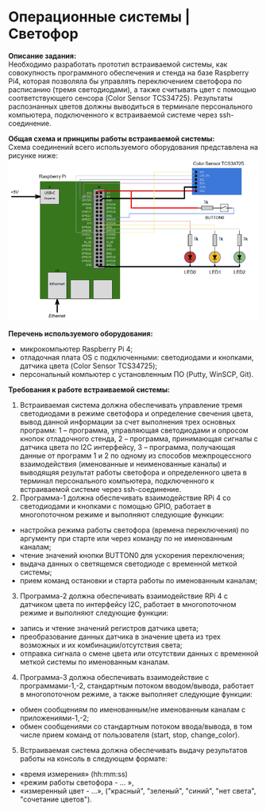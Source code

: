 # Операционные системы | Светофор

__Описание задания:__  
Необходимо разработать прототип встраиваемой системы, как совокупность программного обеспечения и стенда на базе Raspberry Pi4, которая позволяла бы управлять переключением светофора по расписанию (тремя светодиодами), а также считывать цвет с помощью соответствующего сенсора (Color Sensor TCS34725). Результаты распознанных цветов должны выводиться в терминале персонального компьютера, подключенного к встраиваемой системе через ssh-соединение.   

__Общая схема и принципы работы встраиваемой системы:__  
Схема соединений всего используемого оборудования представлена на рисунке ниже:  
![Схема варианта 3](project_scheme.png)


__Перечень используемого оборудования:__
* микрокомпьютер Raspberry Pi 4;
* отладочная плата OS с подключенными: светодиодами и кнопками, датчика цвета (Color Sensor TCS34725);
* персональный компьютер c установленным ПО (Putty, WinSCP, Git).

__Требования к работе встраиваемой системы:__  
1. Встраиваемая система должна обеспечивать управление тремя светодиодами в режиме светофора и определение свечения цвета, вывод данной информации за счет выполнения трех основных программ: 1 – программа, управляющая светодиодами и опросом кнопок отладочного стенда, 2 – программа, принимающая сигналы с датчика цвета по I2C интерфейсу, 3 – программа, получающая данные от программ 1 и 2 по одному из способов межпроцессного взаимодействия (именованные и неименованные каналы) и выводящяя результат работы светофора и определенного цвета в терминал персонального компьютера, подключенного к встраиваемой системе через ssh-соединение.
2. Программа-1 должна обеспечивать взаимодействие RPi 4 со светодиодами и кнопками с помощью GPIO, работает в многопоточном режиме и выполняют следующие функции:
* настройка режима работы светофора (времена переключения) по аргументу при старте или через команду по не именованным каналам;
* чтение значений кнопки BUTTON0 для ускорения переключения;
* выдача данных о светящемся светодиоде с временной меткой системы;
* прием команд остановки и старта работы по именованным каналам;
3. Программа-2 должна обеспечивать взаимодействие RPi 4 с датчиком цвета по интерфейсу I2C, работает в многопоточном режиме и выполняют следующие функции:
* запись и чтение значений регистров датчика цвета;
* преобразование данных датчика в значение цвета из трех возможных и их комбинации/отсутствия света;
* отправка сигнала о смене цвета или отсутствии данных с временной меткой системы по именованным каналам.
4. Программа-3 должна обеспечивать взаимодействие с программами-1,-2, стандартным потоком вводом/вывода, работает в многопоточном режиме, а также выполняет следующие функции:
* обмен сообщениям по именованным/не именованным каналам с приложениями-1,-2;
* обмен сообщениями со стандартным потоком ввода/вывода, в том числе прием команд от пользователя (start, stop, change_color).
5. Встраиваемая система должна обеспечивать выдачу результатов работы на консоль в следующем формате:
* «время измерения» (hh:mm:ss) 
* «режим работы светофора - … », 
* «измеренный цвет - …», ("красный", "зеленый", "синий", "нет света", "сочетание цветов").
